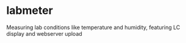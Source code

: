 # labmeter
Measuring lab conditions like temperature and humidity, featuring LC display and webserver upload
